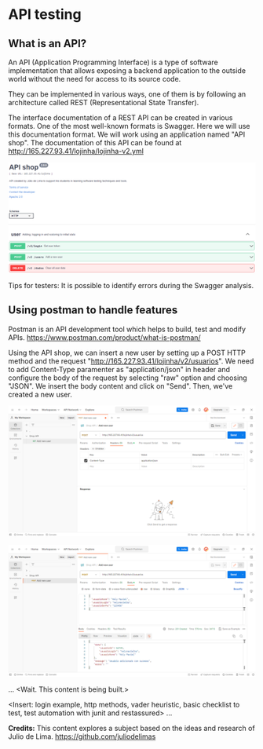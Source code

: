 # API testing

## What is an API?
An API (Application Programming Interface) is a type of software implementation that allows exposing a backend application to the outside world without the need for access to its source code.

They can be implemented in various ways, one of them is by following an architecture called REST (Representational State Transfer).

The interface documentation of a REST API can be created in various formats. One of the most well-known formats is Swagger. Here we will use this documentation format. We will work using an application named "API shop". The documentation of this API can be found at http://165.227.93.41/lojinha/lojinha-v2.yml

![Swagger](images/swagger.PNG)

Tips for testers: It is possible to identify errors during the Swagger analysis.

## Using postman to handle features

Postman is an API development tool which helps to build, test and modify APIs. https://www.postman.com/product/what-is-postman/

Using the API shop, we can insert a new user by setting up a POST HTTP method and the request "http://165.227.93.41/lojinha/v2/usuarios". We need to add Content-Type paramenter as "application/json" in header and configure the body of the request by selecting "raw" option and choosing "JSON". We insert the body content and click on "Send". Then, we've created a new user.

![Postman](images/postman1.PNG)

![Postman](images/postman2.PNG)

...
<Wait. This content is being built.>

<Insert: login example, http methods, vader heuristic, basic checklist to test, test automation with junit and restassured>
...

**Credits:** This content explores a subject based on the ideas and research of Julio de Lima. https://github.com/juliodelimas
